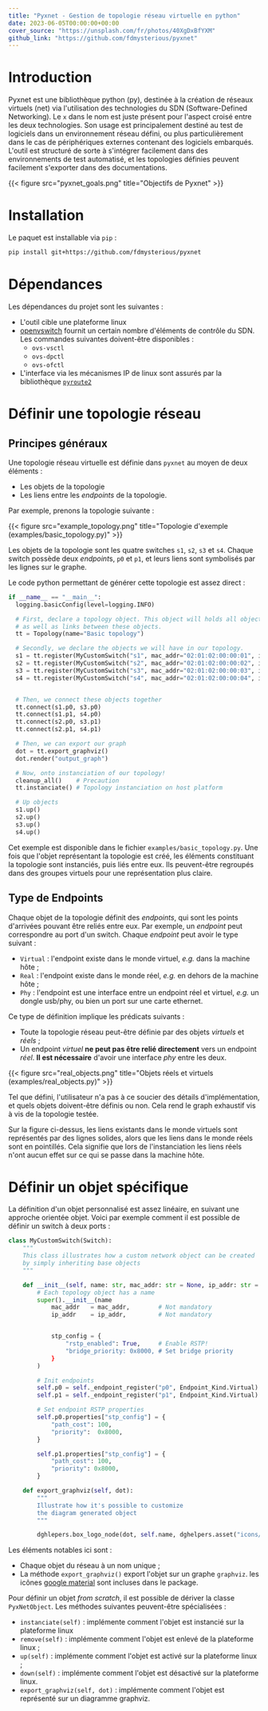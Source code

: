 ```yaml
---
title: "Pyxnet - Gestion de topologie réseau virtuelle en python"
date: 2023-06-05T00:00:00+00:00
cover_source: "https://unsplash.com/fr/photos/40XgDxBfYXM"
github_link: "https://github.com/fdmysterious/pyxnet"
---
```


# Introduction

Pyxnet est une bibliothèque python (py), destinée à la création de réseaux virtuels (net) via l'utilisation
des technologies du SDN (Software-Defined Networking). Le `x` dans le nom est juste présent pour l'aspect
croisé entre les deux technologies. Son usage est principalement destiné au test de logiciels dans un environnement
réseau défini, ou plus particulièrement dans le cas de périphériques externes contenant des logiciels embarqués.
L'outil est structuré de sorte à s'intégrer facilement dans des environnements de test automatisé, et les topologies
définies peuvent facilement s'exporter dans des documentations.

{{< figure src="pyxnet_goals.png" title="Objectifs de Pyxnet" >}}

# Installation

Le paquet est installable via `pip` :

```bash
pip install git+https://github.com/fdmysterious/pyxnet
```

# Dépendances

Les dépendances du projet sont les suivantes :

- L'outil cible une plateforme linux
- [openvswitch](https://www.openvswitch.org/) fournit un certain nombre d'éléments de contrôle du SDN. Les commandes suivantes doivent-être disponibles :
    - `ovs-vsctl`
    - `ovs-dpctl`
    - `ovs-ofctl`
- L'interface via les mécanismes IP de linux sont assurés par la bibliothèque [`pyroute2`](https://pypi.org/project/pyroute2/)

# Définir une topologie réseau

## Principes généraux

Une topologie réseau virtuelle est définie dans `pyxnet` au moyen de deux éléments :

- Les objets de la topologie
- Les liens entre les *endpoints* de la topologie.

Par exemple, prenons la topologie suivante :

{{< figure src="example_topology.png" title="Topologie d'exemple (examples/basic_topology.py)" >}}

Les objets de la topologie sont les quatre switches `s1`, `s2`, `s3` et `s4`. Chaque switch possède deux *endpoint*s, `p0` et `p1`, et leurs
liens sont symbolisés par les lignes sur le graphe.

Le code python permettant de générer cette topologie est assez direct :

```python
if __name__ == "__main__":
  logging.basicConfig(level=logging.INFO)

  # First, declare a topology object. This object will holds all objects declaration,
  # as well as links between these objects.
  tt = Topology(name="Basic topology")

  # Secondly, we declare the objects we will have in our topology.
  s1 = tt.register(MyCustomSwitch("s1", mac_addr="02:01:02:00:00:01", ip_addr="10.0.0.1/24"), group="group1")
  s2 = tt.register(MyCustomSwitch("s2", mac_addr="02:01:02:00:00:02", ip_addr="10.0.0.2/24"), group="group1")
  s3 = tt.register(MyCustomSwitch("s3", mac_addr="02:01:02:00:00:03", ip_addr="10.0.0.3/24"), group="group2")
  s4 = tt.register(MyCustomSwitch("s4", mac_addr="02:01:02:00:00:04", ip_addr="10.0.0.4/24"), group="group2")


  # Then, we connect these objects together
  tt.connect(s1.p0, s3.p0)
  tt.connect(s1.p1, s4.p0)
  tt.connect(s2.p0, s3.p1)
  tt.connect(s2.p1, s4.p1)

  # Then, we can export our graph
  dot = tt.export_graphviz()
  dot.render("output_graph")

  # Now, onto instanciation of our topology!
  cleanup_all()    # Precaution
  tt.instanciate() # Topology instanciation on host platform

  # Up objects
  s1.up()
  s2.up()
  s3.up()
  s4.up()
```

Cet exemple est disponible dans le fichier `examples/basic_topology.py`. Une fois que l'objet représentant la topologie est créé,
les éléments constituant la topologie sont instanciés, puis liés entre eux. Ils peuvent-être regroupés dans des groupes virtuels pour
une représentation plus claire.

## Type de Endpoints

Chaque objet de la topologie définit des *endpoints*, qui sont les points d'arrivées pouvant être
reliés entre eux. Par exemple, un *endpoint* peut correspondre au port d'un switch.
Chaque *endpoint* peut avoir le type suivant :

- `Virtual` : l'endpoint existe dans le monde virtuel, *e.g.* dans la machine hôte ;
- `Real` : l'endpoint existe dans le monde réel, *e.g.* en dehors de la machine hôte ;
- `Phy` : l'endpoint est une interface entre un endpoint réel et virtuel, *e.g.* un dongle usb/phy, ou bien un port sur une carte ethernet.

Ce type de définition implique les prédicats suivants :

- Toute la topologie réseau peut-être définie par des objets *virtuels* et *réels* ;
- Un endpoint *virtuel* **ne peut pas être relié directement** vers un endpoint *réel*.
  **Il est nécessaire** d'avoir une interface *phy* entre les deux.

{{< figure src="real_objects.png" title="Objets réels et virtuels (examples/real_objects.py)" >}}

Tel que défini, l'utilisateur n'a pas à ce soucier des détails d'implémentation, et quels objets doivent-être
définis ou non. Cela rend le graph exhaustif vis à vis de la topologie testée.

Sur la figure ci-dessus, les liens existants dans le monde virtuels sont représentés
par des lignes solides, alors que les liens dans le monde réels sont en pointillés.
Cela signifie que lors de l'instanciation les liens réels n'ont aucun effet sur ce qui
se passe dans la machine hôte.

# Définir un objet spécifique

La définition d'un objet personnalisé est assez linéaire, en suivant une approche
orientée objet. Voici par exemple comment il est possible de définir un switch
à deux ports :

```python
class MyCustomSwitch(Switch):
    """
    This class illustrates how a custom network object can be created
    by simply inheriting base objects
    """

    def __init__(self, name: str, mac_addr: str = None, ip_addr: str = None):
        # Each topology object has a name
        super().__init__(name
            mac_addr   = mac_addr,        # Not mandatory
            ip_addr    = ip_addr,         # Not mandatory


            stp_config = {
                "rstp_enabled": True,     # Enable RSTP!
                "bridge_priority: 0x8000, # Set bridge priority
            }
        )

        # Init endpoints
        self.p0 = self._endpoint_register("p0", Endpoint_Kind.Virtual)
        self.p1 = self._endpoint_register("p1", Endpoint_Kind.Virtual)

        # Set endpoint RSTP properties
        self.p0.properties["stp_config"] = {
            "path_cost": 100,
            "priority":  0x8000,
        }

        self.p1.properties["stp_config"] = {
            "path_cost": 100,
            "priority": 0x8000,
        }

    def export_graphviz(self, dot):
        """
        Illustrate how it's possible to customize
        the diagram generated object
        """

        dghlepers.box_logo_node(dot, self.name, dghelpers.asset("icons/material/router.png"), f"Switch {self.name}")
```

Les éléments notables ici sont :

- Chaque objet du réseau à un nom unique ;
- La méthode `export_graphviz()` export l'objet sur un graphe `graphviz`.
  les icônes [google material](https://github.com/google/material-design-icons)
  sont incluses dans le package.

Pour définir un objet _from scratch_, il est possible de dériver la classe
`PyxNetObject`. Les méthodes suivantes peuvent-être spécialisées :

- `instanciate(self)` : implémente comment l'objet est instancié sur la plateforme
  linux
- `remove(self)` : implémente comment l'objet est enlevé de la plateforme linux ;
- `up(self)` : implémente comment l'objet est activé sur la plateforme linux ;
- `down(self)` : implémente comment l'objet est désactivé sur la plateforme linux.
- `export_graphviz(self, dot)` : implémente comment l'objet est représenté sur un diagramme graphviz.

